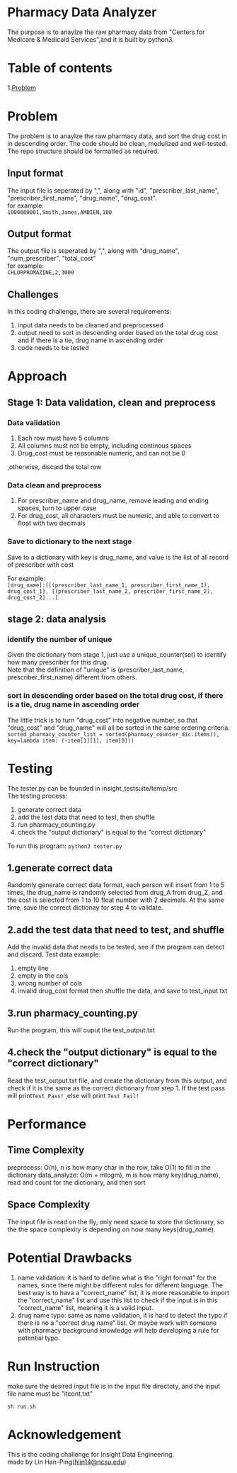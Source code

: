 
# Pharmacy Data Analyzer

The purpose is to anaylze the raw pharmacy data from "Centers for Medicare & Medicaid Services",and it is built by python3.<br />

# Table of contents
1.[Problem](README.md#problem)

# Problem
The problem is to anaylze the raw pharmacy data, and sort the drug cost in in descending order. The code should be clean, modulized and well-tested. The repo structure should be formatted as required.

## Input format
The input file is seperated by ",", along with "id", "prescriber_last_name", "prescriber_first_name", "drug_name", "drug_cost".<br />
for example:<br />
`1000000001,Smith,James,AMBIEN,100`<br />

## Output format
The output file is seperated by ",", along with "drug_name", "num_prescriber", "total_cost"<br />
for example:<br />
`CHLORPROMAZINE,2,3000
`
## Challenges
In this coding challenge, there are several requirements:
  1. input data needs to be cleaned and preprocessed
  2. output need to sort in descending order based on the total drug cost and if there is a tie, drug name in ascending order
  3. code needs to be tested


# Approach
## Stage 1: Data validation, clean and preprocess
### Data validation
  1. Each row must have 5 columns
  2. All columns must not be empty, including continous spaces
  3. Drug_cost must be reasonable numeric, and can not be 0

,otherwise, discard the total row<br />

### Data clean and preprocess
  1. For prescriber_name and drug_name, remove leading and ending spaces, turn to upper case
  2. For drug_cost, all characters must be numeric, and able to convert to float with two decimals
  
### Save to dictionary to the next stage
Save to a dictionary with key is drug_name, and value is the list of all record of prescriber with cost<br />

For example:<br />
`
[drug_name]:[[(prescriber_last_name_1, prescriber_first_name_1), drug_cost_1], [(prescriber_last_name_2, prescriber_first_name_2), drug_cost_2]...]
`
  
## stage 2: data analysis
### identify the number of unique 
Given the dictionary from stage 1, just use a unique_counter(set) to identify how many prescriber for this drug.<br />
Note that the definition of "unique" is (prescriber_last_name, prescriber_first_name) different from others.

### sort in descending order based on the total drug cost, if there is a tie, drug name in ascending order
The little trick is to turn "drug_cost" into negative number, so that "drug_cost" and "drug_name" will all be sorted in the same ordering criteria.<br />
`sorted_pharmacy_counter_list = sorted(pharmacy_counter_dic.items(), key=lambda item: (-item[1][1], item[0]))`

# Testing
The tester.py can be founded in insight_testsuite/temp/src<br />
The testing process:
1. generate correct data
2. add the test data that need to test, then shuffle
3. run pharmacy_counting.py
4. check the "output dictionary" is equal to the "correct dictionary"

To run this program: `python3 tester.py`

## 1.generate correct data
Randomly generate correct data format, each person will insert from 1 to 5 times, the drug_name is randomly selected from drug_A from drug_Z, and the cost is selected from 1 to 10 float number with 2 decimals. At the same time, save the correct dictionay for step 4 to validate.

## 2.add the test data that need to test, and shuffle
Add the invalid data that needs to be tested, see if the program can detect and discard. Test data example:
1. empty line
2. empty in the cols
3. wrong number of cols
4. invalid drug_cost format
then shuffle the data, and save to test_input.txt

## 3.run pharmacy_counting.py
Run the program, this will ouput the test_output.txt

## 4.check the "output dictionary" is equal to the "correct dictionary"
Read the test_output.txt file, and create the dictionary from this output, and check if it is the same as the correct dictionary from step 1. If the test pass will print`Test Pass!`
	,else will print `Test Fail!`


# Performance
## Time Complexity
preprocess: O(n), n is how many char in the row, take O(1) to fill in the dictionary
data_analyze: O(m + mlogm), m is how many key(drug_name), read and count for the dictionary, and then sort

## Space Complexity
The input file is read on the fly, only need space to store the dictionary, so the the space complexity is depending on how many keys(drug_name). 

# Potential Drawbacks
1. name validation: it is hard to define what is the "right format" for the names, since there might be different rules for different language. The best way is to hava a "correct_name" list, it is more reasonable to import the "correct_name" list and use this list to check if the input is in this "correct_name" list, meaning it is a valid input.
2. drug name typo: same as name validation, it is hard to detect the typo if there is no a "correct drug name" list. Or maybe work with someone with pharmacy background knowledge will help developing a rule for potential typo.


# Run Instruction
make sure the desired input file is in the input file directoty, and the input file name must be "itcont.txt"

`sh run.sh`

# Acknowledgement
This is the coding challenge for Insight Data Engineering.<br />
made by Lin Han-Ping(hlin14@ncsu.edu)
